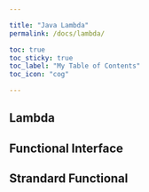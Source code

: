 ```yaml
---

title: "Java Lambda"
permalink: /docs/lambda/

toc: true
toc_sticky: true
toc_label: "My Table of Contents"
toc_icon: "cog"

---
```




## Lambda



## Functional Interface



## Strandard Functional



